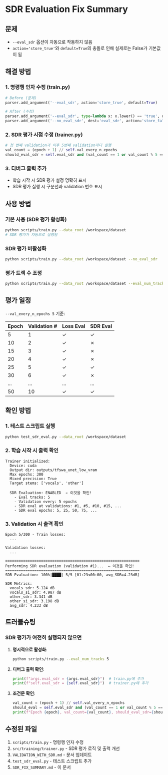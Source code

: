 # SDR Evaluation Fix Summary

## 문제
- `--eval_sdr` 옵션이 자동으로 작동하지 않음
- `action='store_true'`와 `default=True`의 충돌로 인해 실제로는 False가 기본값이 됨

## 해결 방법

### 1. 명령행 인자 수정 (train.py)
```python
# Before (문제)
parser.add_argument('--eval_sdr', action='store_true', default=True)

# After (수정)
parser.add_argument('--eval_sdr', type=lambda x: x.lower() == 'true', default=True)
parser.add_argument('--no_eval_sdr', dest='eval_sdr', action='store_false')
```

### 2. SDR 평가 시점 수정 (trainer.py)
```python
# 첫 번째 validation과 이후 5번째 validation마다 실행
val_count = (epoch + 1) // self.val_every_n_epochs
should_eval_sdr = self.eval_sdr and (val_count == 1 or val_count % 5 == 0)
```

### 3. 디버그 출력 추가
- 학습 시작 시 SDR 평가 설정 명확히 표시
- SDR 평가 실행 시 구분선과 validation 번호 표시

## 사용 방법

### 기본 사용 (SDR 평가 활성화)
```bash
python scripts/train.py --data_root /workspace/dataset
# SDR 평가가 자동으로 실행됨
```

### SDR 평가 비활성화
```bash
python scripts/train.py --data_root /workspace/dataset --no_eval_sdr
```

### 평가 트랙 수 조정
```bash
python scripts/train.py --data_root /workspace/dataset --eval_num_tracks 3
```

## 평가 일정

`--val_every_n_epochs 5` 기준:

| Epoch | Validation # | Loss Eval | SDR Eval |
|-------|--------------|-----------|----------|
| 5     | 1            | ✓         | ✓        |
| 10    | 2            | ✓         | ✗        |
| 15    | 3            | ✓         | ✗        |
| 20    | 4            | ✓         | ✗        |
| 25    | 5            | ✓         | ✓        |
| 30    | 6            | ✓         | ✗        |
| ...   | ...          | ...       | ...      |
| 50    | 10           | ✓         | ✓        |

## 확인 방법

### 1. 테스트 스크립트 실행
```bash
python test_sdr_eval.py --data_root /workspace/dataset
```

### 2. 학습 시작 시 출력 확인
```
Trainer initialized:
  Device: cuda
  Output dir: outputs/tfswa_unet_low_vram
  Max epochs: 300
  Mixed precision: True
  Target stems: ['vocals', 'other']

  SDR Evaluation: ENABLED  ← 이것을 확인!
    - Eval tracks: 5
    - Validation every: 5 epochs
    - SDR eval at validations: #1, #5, #10, #15, ...
    - SDR eval epochs: 5, 25, 50, 75, ...
```

### 3. Validation 시 출력 확인
```
Epoch 5/300 - Train losses:
  ...

Validation losses:
  ...

============================================================
Performing SDR evaluation (validation #1)...  ← 이것을 확인!
============================================================
SDR Evaluation: 100%|████| 5/5 [01:23<00:00, avg_SDR=4.23dB]

SDR Metrics:
  vocals_sdr: 5.124 dB
  vocals_si_sdr: 4.987 dB
  other_sdr: 3.341 dB
  other_si_sdr: 3.198 dB
  avg_sdr: 4.233 dB
```

## 트러블슈팅

### SDR 평가가 여전히 실행되지 않으면

1. **명시적으로 활성화**:
   ```bash
   python scripts/train.py --eval_num_tracks 5
   ```

2. **디버그 출력 확인**:
   ```python
   print(f"args.eval_sdr = {args.eval_sdr}")  # train.py에 추가
   print(f"self.eval_sdr = {self.eval_sdr}")  # trainer.py에 추가
   ```

3. **조건문 확인**:
   ```python
   val_count = (epoch + 1) // self.val_every_n_epochs
   should_eval = self.eval_sdr and (val_count == 1 or val_count % 5 == 0)
   print(f"Epoch {epoch}, val_count={val_count}, should_eval_sdr={should_eval}")
   ```

## 수정된 파일

1. `scripts/train.py` - 명령행 인자 수정
2. `src/training/trainer.py` - SDR 평가 로직 및 출력 개선
3. `VALIDATION_WITH_SDR.md` - 문서 업데이트
4. `test_sdr_eval.py` - 테스트 스크립트 추가
5. `SDR_FIX_SUMMARY.md` - 이 문서
